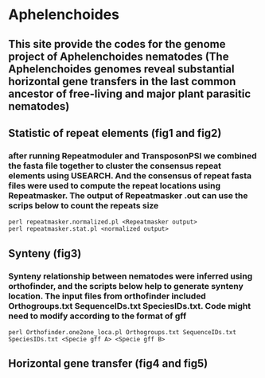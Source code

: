 # Aphelenchoides
## This site provide the codes for the genome project of Aphelenchoides nematodes (The Aphelenchoides genomes reveal substantial horizontal gene transfers in the last common ancestor of free-living and major plant parasitic nematodes)




## Statistic of repeat elements (fig1 and fig2)
### after running Repeatmoduler and TransposonPSI we combined the fasta file together to cluster the consensus repeat elements using USEARCH. And the consensus of repeat fasta files were used to compute the repeat locations using Repeatmasker. The output of Repeatmasker <genome fasta name>.out can use the scrips below to count the repeats size  
```
perl repeatmasker.normalized.pl <Repeatmasker output>
perl repeatmasker.stat.pl <normalized output>
```

  
  
## Synteny (fig3)
### Synteny relationship between nematodes were inferred using orthofinder, and the scripts below help to generate synteny location. The input files from orthofinder included Orthogroups.txt SequenceIDs.txt SpeciesIDs.txt. Code might need to modify according to the format of gff

```
perl Orthofinder.one2one_loca.pl Orthogroups.txt SequenceIDs.txt SpeciesIDs.txt <Specie gff A> <Specie gff B>
```
  
  
  
## Horizontal gene transfer (fig4 and fig5)
###  
